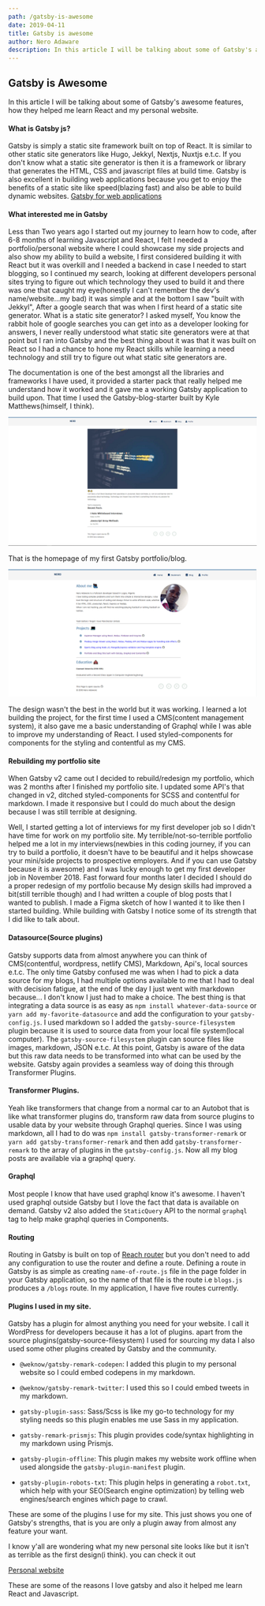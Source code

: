 ```yaml
---
path: /gatsby-is-awesome
date: 2019-04-11
title: Gatsby is awesome
author: Nero Adaware
description: In this article I will be talking about some of Gatsby's awesome features, how they helped me learn React and my personal website...
---
```


## Gatsby is Awesome

In this article I will be talking about some of Gatsby's awesome features, how they helped me learn React and my personal website.

#### What is Gatsby js?

Gatsby is simply a static site framework built on top of React. It is similar to other static site generators like Hugo, Jekkyl, Nextjs, Nuxtjs e.t.c. If you don't know what a static site generator is then it is a framework or library that generates the HTML, CSS and javascript files at build time. Gatsby is also excellent in building web applications because you get to enjoy the benefits of a static site like speed(blazing fast) and also be able to build dynamic websites.
[Gatsby for web applications ](https://www.gatsbyjs.org/blog/2018-11-07-gatsby-for-apps/)

#### What interested me in Gatsby

Less than Two years ago I started out my journey to learn how to code, after 6-8 months of learning Javascript and React, I felt I needed a portfolio/personal website where I could showcase my side projects and also show my ability to build a website, I first considered building it with React but it was overkill and I needed a backend in case I needed to start blogging, so I continued my search, looking at different developers personal sites trying to figure out which technology they used to build it and there was one that caught my eye(honestly I can't remember the dev's name/website...my bad) it was simple and at the bottom I saw "built with Jekkyl", After a google search that was when I first heard of a static site generator.
What is a static site generator? I asked myself, You know the rabbit hole of google searches you can get into as a developer looking for answers, I never really understood what static site generators were at that point but I ran into Gatsby and the best thing about it was that it was built on React so I had a chance to hone my React skills while learning a need technology and still try to figure out what static site generators are.

The documentation is one of the best amongst all the libraries and frameworks I have used, it provided a starter pack that really helped me understand how it worked and it gave me a working Gatsby application to build upon. That time I used the Gatsby-blog-starter built by Kyle Matthews(himself, I think).

![Homepage](./firstblog.PNG)

That is the homepage of my first Gatsby portfolio/blog.

![About me page](./about.PNG)

The design wasn't the best in the world but it was working. I learned a lot building the project, for the first time I used a CMS(content management system), it also gave me a basic understanding of Graphql while I was able to improve my understanding of React. I used styled-components for components for the styling and contentful as my CMS.

#### Rebuilding my portfolio site

When Gatsby v2 came out I decided to rebuild/redesign my portfolio, which was 2 months after I finished my portfolio site. I updated some API's that changed in v2, ditched styled-components for SCSS and contentful for markdown. I made it responsive but I could do much about the design because I was still terrible at designing.

Well, I started getting a lot of interviews for my first developer job so I didn't have time for work on my portfolio site. My terrible/not-so-terrible portfolio helped me a lot in my interviews(newbies in this coding journey, if you can try to build a portfolio, it doesn't have to be beautiful and it helps showcase your mini/side projects to prospective employers. And if you can use Gatsby because it is awesome) and I was lucky enough to get my first developer job in November 2018. Fast forward four months later I decided I should do a proper redesign of my portfolio because My design skills had improved a bit(still terrible though) and I had written a couple of blog posts that I wanted to publish. I made a Figma sketch of how I wanted it to like then I started building. While building with Gatsby I notice some of its strength that I did like to talk about.

#### Datasource(Source plugins)

Gatsby supports data from almost anywhere you can think of CMS(contentful, wordpress, netlify CMS), Markdown, Api's, local sources e.t.c. The only time Gatsby confused me was when I had to pick a data source for my blogs, I had multiple options available to me that I had to deal with decision fatigue, at the end of the day I just went with markdown because... I don't know I just had to make a choice. The best thing is that integrating a data source is as easy as `npm install whatever-data-source` or `yarn add my-favorite-datasource` and add the configuration to your `gatsby-config.js`. I used markdown so I added the `gatsby-source-filesystem` plugin because it is used to source data from your local file system(local computer). The `gatsby-source-filesystem` plugin can source files like images, markdown, JSON e.t.c. At this point, Gatsby is aware of the data but this raw data needs to be transformed into what can be used by the website. Gatsby again provides a seamless way of doing this through Transformer Plugins.

#### Transformer Plugins.

Yeah like transformers that change from a normal car to an Autobot that is like what transformer plugins do, transform raw data from source plugins to usable data by your website through Graphql queries. Since I was using markdown, all I had to do was `npm install gatsby-transformer-remark` or `yarn add gatsby-transformer-remark` and then add `gatsby-transformer-remark` to the array of plugins in the `gatsby-config.js`. Now all my blog posts are available via a graphql query.

#### Graphql

Most people I know that have used graphql know it's awesome. I haven't used graphql outside Gatsby but I love the fact that data is available on demand. Gatsby v2 also added the `StaticQuery` API to the normal `graphql` tag to help make graphql queries in Components.

#### Routing

Routing in Gatsby is built on top of [Reach router](https://reach.tech/router) but you don't need to add any configuration to use the router and define a route. Defining a route in Gatsby is as simple as creating `name-of-route.js` file in the page folder in your Gatsby application, so the name of that file is the route i.e `blogs.js` produces a `/blogs` route. In my application, I have five routes currently.

#### Plugins I used in my site.

Gatsby has a plugin for almost anything you need for your website. I call it WordPress for developers because it has a lot of plugins. apart from the source plugins(gatsby-source-filesystem) I used for sourcing my data I also used some other plugins created by Gatsby and the community.

- `@weknow/gatsby-remark-codepen`: I added this plugin to my personal website so I could embed codepens in my markdown.

- `@weknow/gatsby-remark-twitter`: I used this so I could embed tweets in my markdown.

- `gatsby-plugin-sass`: Sass/Scss is like my go-to technology for my styling needs so this plugin enables me use Sass in my application.

- `gatsby-remark-prismjs`: This plugin provides code/syntax highlighting in my markdown using Prismjs.

- `gatsby-plugin-offline`: This plugin makes my website work offline when used alongside the `gatsby-plugin-manifest` plugin.

- `gatsby-plugin-robots-txt`: This plugin helps in generating a `robot.txt`, which help with your SEO(Search engine optimization) by telling web engines/search engines which page to crawl.

These are some of the plugins I use for my site. This just shows you one of Gatsby's strengths, that is you are only a plugin away from almost any feature your want.

I know y'all are wondering what my new personal site looks like but it isn't as terrible as the first design(i think). you can check it out

[Personal website](https://finallynero.dev)

These are some of the reasons I love gatsby and also it helped me learn React and Javascript.
